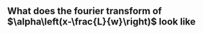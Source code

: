 What does the fourier transform of $\alpha\left(x-\frac{L}{w}\right)$ look like
-------------------------------------------------------------------------------